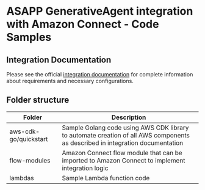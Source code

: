 # ASAPP GenerativeAgent integration with Amazon Connect - Code Samples

## Integration Documentation
Please see the official [integration documentation](https://docs.asapp.com/generativeagent/integrate/amazon-connect) for complete information about requirements and necessary configurations.


## Folder structure

| Folder                | Description                                                                                                                   |
| --------------------- | ----------------------------------------------------------------------------------------------------------------------------- |
| aws-cdk-go/quickstart | Sample Golang code using AWS CDK library to automate creation of all AWS components as described in integration documentation |
| flow-modules          | Amazon Connect flow module that can be imported to Amazon Connect to implement integration logic                              |
| lambdas               | Sample Lambda function code                                                                                                   |

